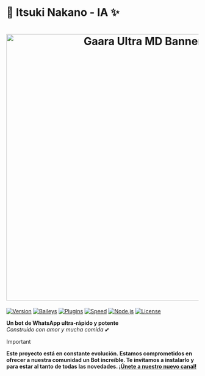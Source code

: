 # 🎀 Itsuki Nakano - IA ✨

<!-- Banner -->
<h1 align="center">
  <img src="https://files.catbox.moe/15voeu.jpg" width="700" alt="Gaara Ultra MD Banner"/>
</h1>

[![Version](https://img.shields.io/badge/Version-2.0.0-pink.svg)]()
[![Baileys](https://img.shields.io/badge/Baileys-Multi--Device-blue.svg)]()
[![Plugins](https://img.shields.io/badge/Plugins-1000+-success.svg)]()
[![Speed](https://img.shields.io/badge/Speed-⚡Ultra--Fast-yellow.svg)]()
[![Node.js](https://img.shields.io/badge/Node.js-18+-green.svg)]()
[![License](https://img.shields.io/badge/License-MIT-orange.svg)]()

**Un bot de WhatsApp ultra-rápido y potente**  
*Construido con amor y mucha comida 💕*

</div>

> [!IMPORTANT]
> **Este proyecto está en constante evolución. Estamos comprometidos en ofrecer a nuestra comunidad un Bot increíble. Te invitamos a instalarlo y para estar al tanto de todas las novedades. [¡Únete a nuestro nuevo canal!](https://whatsapp.com/channel/0029VbBBn9R4NViep4KwCT3Z)**